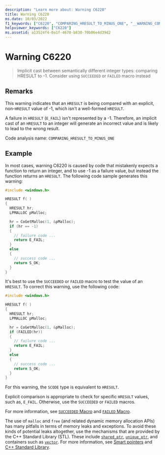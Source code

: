 ```yaml
---
description: "Learn more about: Warning C6220"
title: Warning C6220
ms.date: 10/03/2022
f1_keywords: ["C6220", "COMPARING_HRESULT_TO_MINUS_ONE", "__WARNING_COMPARING_HRESULT_TO_MINUS_ONE"]
helpviewer_keywords: ["C6220"]
ms.assetid: a13524f4-0a1f-4670-b830-70b06e4d39d2
---
```

# Warning C6220

> Implicit cast between semantically different integer types: comparing HRESULT to -1. Consider using `SUCCEEDED` or `FAILED` macro instead

## Remarks

This warning indicates that an `HRESULT` is being compared with an explicit, non-`HRESULT` value of -1, which isn't a well-formed `HRESULT`.

A failure in `HRESULT` (`E_FAIL`) isn't represented by a -1. Therefore, an implicit cast of an `HRESULT` to an integer will generate an incorrect value and is likely to lead to the wrong result.

Code analysis name: `COMPARING_HRESULT_TO_MINUS_ONE`

## Example

In most cases, warning C6220 is caused by code that mistakenly expects a function to return an integer, and to use -1 as a failure value, but instead the function returns an `HRESULT`. The following code sample generates this warning:

```cpp
#include <windows.h>

HRESULT f( )
{
  HRESULT hr;
  LPMALLOC pMalloc;

  hr = CoGetMalloc(1, &pMalloc);
  if (hr == -1)
  {
    // failure code ...
    return E_FAIL;
  }
  else
  {
    // success code ...
    return S_OK;
  }
}
```

It's best to use the `SUCCEEDED` or `FAILED` macro to test the value of an `HRESULT`. To correct this warning, use the following code:

```cpp
#include <windows.h>

HRESULT f( )
{
  HRESULT hr;
  LPMALLOC pMalloc;

  hr = CoGetMalloc(1, &pMalloc);
  if (FAILED(hr))
  {
    // failure code ...
    return E_FAIL;
  }
  else
  {
    // success code ...
    return S_OK;
  }
}
```

For this warning, the `SCODE` type is equivalent to `HRESULT`.

Explicit comparison is appropriate to check for specific `HRESULT` values, such as, `E_FAIL`. Otherwise, use the `SUCCEEDED` or `FAILED` macros.

For more information, see [`SUCCEEDED` Macro](/windows/win32/api/winerror/nf-winerror-succeeded) and [`FAILED` Macro](/windows/win32/api/winerror/nf-winerror-failed).

The use of `malloc` and `free` (and related dynamic memory allocation APIs) has many pitfalls in terms of memory leaks and exceptions. To avoid these kinds of potential leaks altogether, use the mechanisms that are provided by the C++ Standard Library (STL). These include [`shared_ptr`](../standard-library/shared-ptr-class.md), [`unique_ptr`](../standard-library/unique-ptr-class.md), and containers such as [`vector`](../standard-library/vector.md). For more information, see [Smart pointers](../cpp/smart-pointers-modern-cpp.md) and [C++ Standard Library](../standard-library/cpp-standard-library-reference.md).
